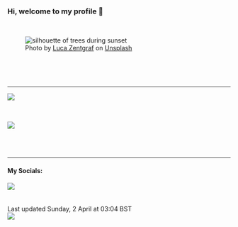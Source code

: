 <h3>Hi, welcome to my profile 👋</h3>

<br />
<figure>
  <img
    src="https://images.unsplash.com/photo-1610382440263-199cf7794cae?crop=entropy&cs=tinysrgb&fit=max&fm=jpg&ixid=MnwyNzQ3MDB8MHwxfHJhbmRvbXx8fHx8fHx8fDE2ODAzOTc1NzU&ixlib=rb-4.0.3&q=80&w=1080&auto=format"
    alt="silhouette of trees during sunset" 
  />
  <figcaption>Photo by <a
    href="https://unsplash.com/@lucaz9?utm_source=Profile%20readme&utm_medium=referral">Luca Zentgraf</a> on <a
    href="https://unsplash.com/?utm_source=Profile%20readme&utm_medium=referral">Unsplash</a></figcaption>
</figure>




  <br /><br /><br />

<hr />
<img
  src="https://github-readme-stats.vercel.app/api?username=shanelucy&show_icons=true&theme=calm"
/>
<br /><br /><br />

<img 
  src="https://github-readme-stats.vercel.app/api/top-langs/?username=shanelucy&theme=calm"
/>
<br /><br /><br /><br />
<hr />
<h4>My Socials:</h4>
<a href="https://uk.linkedin.com/in/shane-lucy-4735b616a">
  <img
    src="https://img.shields.io/badge/linkedin%20-%230077B5.svg?&style=for-the-badge&logo=linkedin&logoColor=white"
  />
</a>
<br /><br /><br />
Last updated Sunday, 2 April at 03:04 BST
<br />
<img
  src="https://github.com/ShaneLucy/ShaneLucy/workflows/README%20build/badge.svg"
/>
